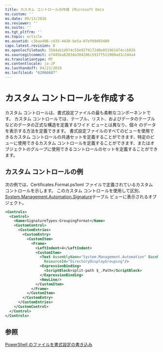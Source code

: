 ```yaml
---
title: カスタム コントロールの作成 |Microsoft Docs
ms.custom: ''
ms.date: 09/13/2016
ms.reviewer: ''
ms.suite: ''
ms.tgt_pltfrm: ''
ms.topic: article
ms.assetid: c3baa406-cd33-4420-be5a-07ef09d93480
caps.latest.revision: 8
ms.openlocfilehash: 3504ab1d974c55e9279172d0e851961474ccb926
ms.sourcegitcommit: e7445ba8203da304286c591ff513900ad1c244a4
ms.translationtype: MT
ms.contentlocale: ja-JP
ms.lasthandoff: 04/23/2019
ms.locfileid: "62066687"
---
```

# <a name="creating-custom-controls"></a>カスタム コントロールを作成する

カスタム コントロールは、書式設定ファイルの最も柔軟なコンポーネントです。 カスタム コントロールでは、テーブル、リスト、およびデータのテーブルなどのデータの正式な構造を定義するワイド ビューとは異なり、個々 のデータを表示する方法を定義できます。 書式設定ファイルのすべてのビューを使用できるカスタム コントロールの共通セットを定義することができます、特定のビューに使用できるカスタム コントロールを定義することができます、またはオブジェクトのグループに使用できるコントロールのセットを定義することができます。

## <a name="custom-control-example"></a>カスタム コントロールの例

次の例では、Certificates.Format.ps1xml ファイルで定義されているカスタム コントロールを示します。 このカスタム コントロールを使用して区別、 [System.Management.Automation.Signature](/dotnet/api/System.Management.Automation.Signature)テーブル ビューに表示されるオブジェクト。

```xml
<Controls>
  <Control>
    <Name>SignatureTypes-GroupingFormat</Name>
    <CustomControl>
      <CustomEntries>
        <CustomEntry>
          <CustomItem>
            <Frame>
              <LeftIndent>4</LeftIndent>
              <CustomItem>
                <Text AssemblyName="System.Management.Automation" BaseName="FileSystemProviderStrings"
                  ResourceId="DirectoryDisplayGrouping"/>
                <ExpressionBinding>
                  <ScriptBlock>split-path $_.Path</ScriptBlock>
                </ExpressionBinding>
                <NewLine/>
              </CustomItem>
            </Frame>
          </CustomItem>
        </CustomEntry>
      </CustomEntries>
    </CustomControl>
  </Control>
</Controls>

```

## <a name="see-also"></a>参照

[PowerShell のファイルを書式設定の書き込み](./writing-a-powershell-formatting-file.md)
